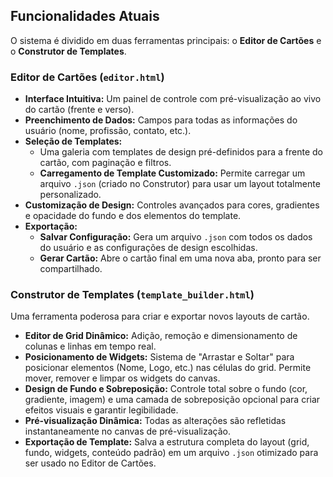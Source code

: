 ## Funcionalidades Atuais

O sistema é dividido em duas ferramentas principais: o **Editor de Cartões** e o **Construtor de Templates**.

### Editor de Cartões (`editor.html`)

*   **Interface Intuitiva:** Um painel de controle com pré-visualização ao vivo do cartão (frente e verso).
*   **Preenchimento de Dados:** Campos para todas as informações do usuário (nome, profissão, contato, etc.).
*   **Seleção de Templates:**
    *   Uma galeria com templates de design pré-definidos para a frente do cartão, com paginação e filtros.
    *   **Carregamento de Template Customizado:** Permite carregar um arquivo `.json` (criado no Construtor) para usar um layout totalmente personalizado.
*   **Customização de Design:** Controles avançados para cores, gradientes e opacidade do fundo e dos elementos do template.
*   **Exportação:**
    *   **Salvar Configuração:** Gera um arquivo `.json` com todos os dados do usuário e as configurações de design escolhidas.
    *   **Gerar Cartão:** Abre o cartão final em uma nova aba, pronto para ser compartilhado.

### Construtor de Templates (`template_builder.html`)

Uma ferramenta poderosa para criar e exportar novos layouts de cartão.

*   **Editor de Grid Dinâmico:** Adição, remoção e dimensionamento de colunas e linhas em tempo real.
*   **Posicionamento de Widgets:** Sistema de "Arrastar e Soltar" para posicionar elementos (Nome, Logo, etc.) nas células do grid. Permite mover, remover e limpar os widgets do canvas.
*   **Design de Fundo e Sobreposição:** Controle total sobre o fundo (cor, gradiente, imagem) e uma camada de sobreposição opcional para criar efeitos visuais e garantir legibilidade.
*   **Pré-visualização Dinâmica:** Todas as alterações são refletidas instantaneamente no canvas de pré-visualização.
*   **Exportação de Template:** Salva a estrutura completa do layout (grid, fundo, widgets, conteúdo padrão) em um arquivo `.json` otimizado para ser usado no Editor de Cartões.